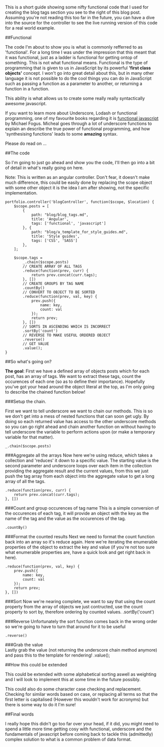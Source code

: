 
This is a short guide showing some nifty functional code that I used for creating the blog tags section you see to the right of this blog post. Assuming you're not reading this too far in the future, you can have a dive into the source for the controller to see the live running version of this code for a real world example. 

##Functional

The code I'm about to show you is what is commonly refferred to as 'functional'. For a long time I was under the impression that this meant that it was functional, just as a ladder is functional for getting ontop of something. This is not what functional means. Functional is the type of programming that is given to us in JavaScript by its powerful __'first class objects'__ concept. I won't go into great detail about this, but in many other language it is not possible to do the cool things you can do in JavaScript such as passing a function as a parameter to another, or returning a function in a function. 

This ability is what allows us to create some really really syntactically awesome javascript. 

If you want to learn more about Underscore, Lodash or functional programming, one of my favourite books regarding it is [functional javascript](http://shop.oreilly.com/product/0636920028857.do) by Michael Fogus. Micheal goes through a lot of underscore functions to explain an describe the true power of functional programming, and how 'synthesising functions' leads to some __amazing__ syntax. 

Please do read on ...

##The code

So I'm going to just go ahead and show you the code, I'll then go into a bit of detail in what's really going on here. 

Note: This is written as an angular controller. Don't fear, it doesn't make much difference, this could be easily done by replacing the scope object with some other object it is the idea I am after showing, not the specific implementation. 

	portfolio.controller('blogController', function($scope, $location) {
	    $scope.posts = [
	        {
	            path: "blog/blog_tags.md",
	            title: 'Angular',
	            tags: ['functional', 'javascript']
	        }, {
	            path: "blog/a_template_for_style_guides.md",
	            title: 'Style guides',
	            tags: ['CSS', 'SASS']
	        },        
	    ];

	    $scope.tags =
	        _.chain($scope.posts)
	        // CREATE ARRAY OF ALL TAGS
	        .reduce(function(prev, curr) {
	            return prev.concat(curr.tags);
	        }, [])
	        // CREATE GROUPS BY TAG NAME
	        .countBy()
	        // CONVERT TO OBJECT TO BE SORTED
	        .reduce(function(prev, val, key) {
	            prev.push({
	                name: key,
	                count: val
	            });
	            return prev;
	        }, [])
	        // SORTS IN ASCENDING WHICH IS INCORRECT
	        .sortBy('count')
	        // REVERSE TO MAKE USEFUL ORDERED OBJECT
	        .reverse()
	        // GET VALUE
	        .value();
	}     

##So what's going on?

__The goal__: First we have a defined array of objects posts which for each post, has an array of tags. We want to extract these tags, count the occurences of each one (so as to define their importance). Hopefully you've got your head around the object literal at the top, as I'm only going to describe the chained function below!


###Setup the chain.

First we want to tell underscore we want to chain our methods. This is so we don't get into a mess of nested functions that can soon get ugly. By doing so each returned value has access to the other underscore methods so you can go right ahead and chain another function on without having to tell underscore the variable to perform actions upon (or make a temporary variable for that matter).

	_.chain($scope.posts)

###Aggregate all the arrays
Now here we're using reduce, which takes a collection and 'reduces' it down to a specific value. The starting value is the second parameter and underscore loops over each item in the collection providing the aggregate result and the current values, from this we just push the tag array from each object into the aggregate value to get a long array of all the tags. 

    .reduce(function(prev, curr) {
        return prev.concat(curr.tags);
    }, [])

###Count and group occurences of tag name
This is a simple conversion of the occurences of each tag, it will provide an object with the key as the name of the tag and the value as the occurences of the tag.

    .countBy()

###Format the counted results
Next we need to format the count function back into an array so it's reduce again. Here we're iterating the enumerable properties of the object to extract the key and value (if you're not too sure what enumerable properties are, have a quick look and get right back in here).

    .reduce(function(prev, val, key) {
        prev.push({
            name: key,
            count: val
        });
        return prev;
    }, [])

###Sort
Now we're nearing complete, we want to say that using the count property from the array of objects we just contructed, use the count property to sort by, therefore ordering by counted values. 
	.sortBy('count')

###Reverse 
Unfortunately the sort function comes back in the wrong order so we're going to have to turn that around for it to be useful

    .reverse()
	     
###Grab the value	     
Lastly grab the value (not returning the underscore chain method anymore) and pass this to the template for rendering!
	.value();


##How this could be extended

This could be extended with some alphabetical sorting aswell as weighting and I will look to implement this at some time in the future possibly. 

This could also do some character case checking and replacement. Checking for similar words based on case, or replacing all terms so that the first letter is capitalised (However this wouldn't work for acronyms) but there is some way to do it I'm sure! 

##Final words

I really hope this didn't go too far over your head, if it did, you might need to spend a little more time getting cosy with functional, underscore and the fundamentals of javascript before coming back to tackle this (admittedly) complex solution to what is a common problem of data format. 